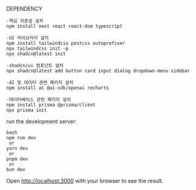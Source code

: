 DEPENDENCY
```
-핵심 의존성 설치
npm install next react react-dom typescript

-UI 라이브러리 설치
npm install tailwindcss postcss autoprefixer
npx tailwindcss init -p
npx shadcn@latest init

-shadcn/ui 컴포넌트 설치
npx shadcn@latest add button card input dialog dropdown-menu sidebar

-AI 및 데이터 관련 패키지 설치
npm install ai @ai-sdk/openai recharts

-데이터베이스 관련 패키지 설치
npm install prisma @prisma/client
npx prisma init
```

run the development server:
```
bash
npm run dev
 or
yarn dev
 or
pnpm dev
 or
bun dev
```

Open [http://localhost:3000](http://localhost:3000) with your browser to see the result.
